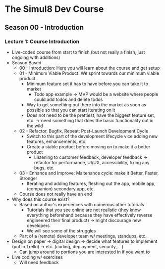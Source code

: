 # The Simul8 Dev Course

## Season 00 - Introduction

### Lecture 1: Course Introduction

- Live-coded course from start to finish (but not really a finish, just ongoing with additions)
- Season Based
  - 00 - Introduction: Here you will learn about the course and get setup
  - 01 - Minimum Viable Product: We sprint towards our minimum viable product
    - Minimum feature set it has to have before you can take it to market
      - Todo app example &rarr; MVP would be a website where people could add todos and delete todos
    - Way to get something out there into the market as soon as possible so that you can start iterating on it
    - Does not need to be the prettiest, have the biggest feature set, etc. &rarr; need something that does the basic functionality out in the wild
  - 02 - Refactor, Bugfix, Repeat: Post-Launch Development Cycle
    - Switch to this part of the development lifecycle vice adding new features, enhancements, etc.
    - Create a stable product before moving on to make it a better product
      - Listening to customer feedback, developer feedback &rarr; refactor for performance, UI/UX, accessibility, fixing any bugs, etc.
  - 03 - Enhance and Improve: Maitenance cycle: make it Better, Faster, Stronger
    - Iterating and adding features, fleshing out the app, mobile app, (companion) secondary app, etc.
  - Course does not really have an end
- Why does this course exist?
  - Based on author's experiences with numerous other tutorials
    - Tutorials that you see online are not realistic (they know everything beforehand because they have effectively reverse engineered their final product) &rarr; might discourage new developers
    - We will see some of the struggles
  - Part of a (remote) developer team w/ meetings, standups, etc.
- Design on paper &rarr; digital design &rarr; decide what features to implement (put in Trello) &rarr; etc. (coding, deployment, security, ...)
  - Can jump around to portions you are interested in if you want to
- Live coding w/ exercises
  - Will need feedback
